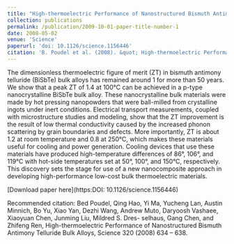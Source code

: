 ```yaml
---
title: "High-thermoelectric Performance of Nanostructured Bismuth Antimony Telluride Bulk Alloys"
collection: publications
permalink: /publication/2009-10-01-paper-title-number-1
date: 2008-05-02
venue: 'Science'
paperurl: 'doi: 10.1126/science.1156446'
citation: 'B. Poudel et al. (2008). &quot; High-thermoelectric Performance of Nanostructured Bismuth Antimony Telluride Bulk Alloys. &quot; <i></i>'
---
```


The dimensionless thermoelectric figure of merit (ZT) in bismuth antimony telluride (BiSbTe) bulk alloys has remained around 1 for more than 50 years. We show that a peak ZT of 1.4 at 100°C can be achieved in a p-type nanocrystalline BiSbTe bulk alloy. These nanocrystalline bulk materials were made by hot pressing nanopowders that were ball-milled from crystalline ingots under inert conditions. Electrical transport measurements, coupled with microstructure studies and modeling, show that the ZT improvement is the result of low thermal conductivity caused by the increased phonon scattering by grain boundaries and defects. More importantly, ZT is about 1.2 at room temperature and 0.8 at 250°C, which makes these materials useful for cooling and power generation. Cooling devices that use these materials have produced high-temperature differences of 86°, 106°, and 119°C with hot-side temperatures set at 50°, 100°, and 150°C, respectively. This discovery sets the stage for use of a new nanocomposite approach in developing high-performance low-cost bulk thermoelectric materials.

[Download paper here](https:DOI: 10.1126/science.1156446)

Recommended citation: Bed Poudel, Qing Hao, Yi Ma, Yucheng Lan, Austin Minnich, Bo Yu, Xiao Yan, Dezhi Wang, Andrew Muto, Daryoosh Vashaee, Xiaoyuan Chen, Junming Liu, Mildred S. Dres- selhaus, Gang Chen, and Zhifeng Ren, High-thermoelectric Performance of Nanostructured Bismuth Antimony Telluride Bulk Alloys, Science 320 (2008) 634 – 638. <i></i>
